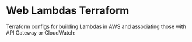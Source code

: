 # Web Lambdas Terraform

Terraform configs for building Lambdas in AWS and associating those with API Gateway or CloudWatch:

